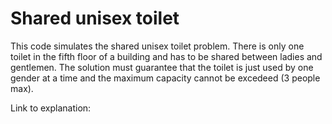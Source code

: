 # Shared unisex toilet
This code simulates the shared unisex toilet problem. There is only one toilet in the fifth floor of a building and has to be shared between ladies and gentlemen. The solution must guarantee that the toilet is just used by one gender at a time and the maximum capacity cannot be excedeed (3 people max). 

Link to explanation: 